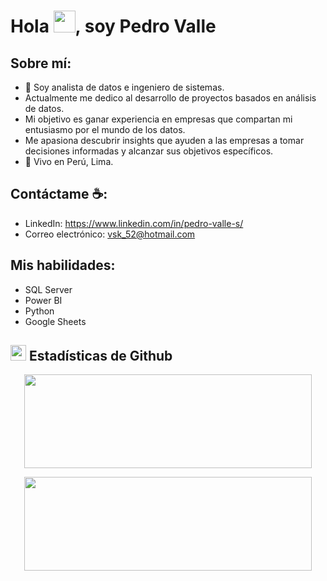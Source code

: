 # Hola <img src="https://media.giphy.com/media/hvRJCLFzcasrR4ia7z/giphy.gif" width="35">, soy Pedro Valle

## Sobre mí:

- 🏢 Soy analista de datos e ingeniero de sistemas.
- Actualmente me dedico al desarrollo de proyectos basados en análisis de datos.
- Mi objetivo es ganar experiencia en empresas que compartan mi entusiasmo por el mundo de los datos.
- Me apasiona descubrir insights que ayuden a las empresas a tomar decisiones informadas y alcanzar sus objetivos específicos.
- 🏡 Vivo en Perú, Lima.

## Contáctame ☕:

- LinkedIn: https://www.linkedin.com/in/pedro-valle-s/
- Correo electrónico: vsk_52@hotmail.com

## Mis habilidades:

- SQL Server
- Power BI
- Python
- Google Sheets

## <img src="https://media.giphy.com/media/iY8CRBdQXODJSCERIr/giphy.gif" width="25"> <b>Estadísticas de Github</b>


<p align="center"><img width="460" height="150" src="https://github-readme-stats.vercel.app/api/top-langs?username=Pesevas&show_icons=true&locale=en&layout=compact&theme=tokyonight"/></p>

<p align="center"><img width="460" height="150" src="https://github-readme-streak-stats.herokuapp.com/?user=Pesevas&theme=tokyonight&&fire=FF801F&currStreakNum=FFBE69&currStreakLabel=FFBE69"/></p>

<br>


